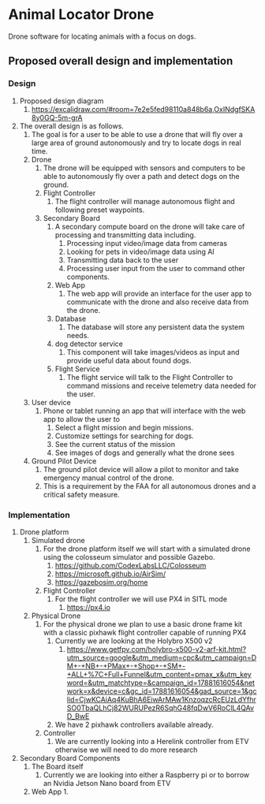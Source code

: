 # Animal Locator Drone
Drone software for locating animals with a focus on dogs. 

## Proposed overall design and implementation

### Design

1. Proposed design diagram
   1. <https://excalidraw.com/#room=7e2e5fed98110a848b6a,OxINdgfSKA8y0GQ-5m-grA>
2. The overall design is as follows.
   1. The goal is for a user to be able to use a drone that will fly over a large area of ground autonomously and try to locate dogs in real time. 
   2. Drone
      1. The drone will be equipped with sensors and computers to be able to autonomously fly over a path and detect dogs on the ground. 
      2. Flight Controller
         1. The flight controller will manage autonomous flight and following preset waypoints.
      3. Secondary Board
         1. A secondary compute board on the drone will take care of processing and transmitting data including.
            1. Processing input video/image data from cameras  
            2. Looking for pets in video/image data using AI
            3. Transmitting data back to the user
            4. Processing user input from the user to command other components.
         2. Web App
            1. The web app will provide an interface for the user app to communicate with the drone and also receive data from the drone.
         3. Database
            1. The database will store any persistent data the system needs.
         4. dog detector service
            1. This component will take images/videos as input and provide useful data about found dogs.
         5. Flight Service
            1. The flight service will talk to the Flight Controller to command missions and receive telemetry data needed for the user.
   3. User device
      1. Phone or tablet running an app that will interface with the web app to allow the user to
         1. Select a flight mission and begin missions.
         2. Customize settings for searching for dogs.
         3. See the current status of the mission
         4. See images of dogs and generally what the drone sees  
   4. Ground Pilot Device
      1. The ground pilot device will allow a pilot to monitor and take emergency manual control of the drone. 
      2. This is a requirement by the FAA for all autonomous drones and a critical safety measure. 

### Implementation

1. Drone platform
   1. Simulated drone
      1. For the drone platform itself we will start with a simulated drone using the colosseum simulator and possible Gazebo. 
         1. <https://github.com/CodexLabsLLC/Colosseum>
         2. <https://microsoft.github.io/AirSim/>
         3. <https://gazebosim.org/home>
      2. Flight Controller
         1. For the flight controller we will use PX4 in SITL mode
            1. <https://px4.io>
   2. Physical Drone 
      1. For the physical drone we plan to use a basic drone frame kit with a classic pixhawk flight controller capable of running PX4
         1. Currently we are looking at the Holybro X500 v2
            1. <https://www.getfpv.com/holybro-x500-v2-arf-kit.html?utm_source=google&utm_medium=cpc&utm_campaign=DM+-+NB+-+PMax+-+Shop+-+SM+-+ALL+%7C+Full+Funnel&utm_content=pmax_x&utm_keyword=&utm_matchtype=&campaign_id=17881616054&network=x&device=c&gc_id=17881616054&gad_source=1&gclid=CjwKCAiAq4KuBhA6EiwArMAw1KnzoqzcRcEUzLdYfhrSO0TbaQLhCj82WURUPezR6SqhG48fqDwV6RoClL4QAvD_BwE>
         2. We have 2 pixhawk controllers available already.
      2. Controller
         1. We are currently looking into a Herelink controller from ETV otherwise we will need to do more research
2. Secondary Board Components
   1. The Board itself
      1. Currently we are looking into either a Raspberry pi or to borrow an Nvidia Jetson Nano board from ETV
   2. Web App
      1. 
